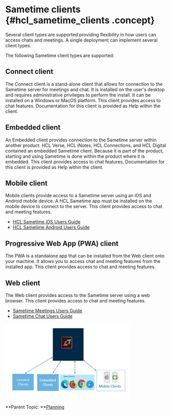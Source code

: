 # Sametime clients {#hcl_sametime_clients .concept}

Several client types are supported providing flexibility in how users can access chats and meetings. A single deployment can implement several client types.

The following Sametime client types are supported:

## Connect client
The Connect client is a stand-alone client that allows for connection to the Sametime server for meetings and chat. It is installed on the user's desktop and requires administrative privileges to perform the install. It can be installed on a Windows or MacOS platform. This client provides access to chat features. Documentation for this client is provided as Help within the client.

## Embedded client
An Embedded client provides connection to the Sametime server within another product. HCL Verse, HCL iNotes, HCL Connections, and HCL Digital contained an embedded Sametime client. Because it is part of the product, starting and using Sametime is done within the product where it is embedded. This client provides access to chat features. Documentation for this client is provided as Help within the client.

## Mobile client
Mobile clients provide access to a Sametime server using an iOS and Android mobile device. A HCL Sametime app must be installed on the mobile device to connect to the server. This client provides access to chat and meeting features.

- [HCL Sametime iOS Users Guide](https://help.hcltechsw.com/sametime/12/ios/index.html)
- [HCL Sametime Android Users Guide](https://help.hcltechsw.com/sametime/12/android/index.html)

## Progressive Web App \(PWA\) client
The PWA is a standalone app that can be installed from the Web client onto your machine. It allows you to access chat and meeting features from the installed app. This client provides access to chat and meeting features.

## Web client
The Web client provides access to the Sametime server using a web browser. This client provides access to chat and meeting features.

- [Sametime Meetings Users Guide](https://help.hcltechsw.com/sametime/12/meetings/index.html)
- [Sametime Chat Users Guide](https://help.hcltechsw.com/sametime/12/webchat/index.html)

![](Images/sametime_clients.png)


**Parent Topic:  **[Planning](planning.md)

